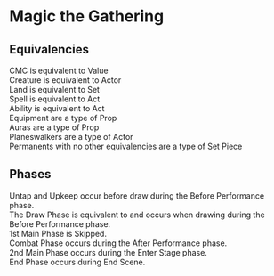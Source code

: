 # Magic the Gathering

## Equivalencies
CMC is equivalent to Value  
Creature is equivalent to Actor  
Land is equivalent to Set  
Spell is equivalent to Act  
Ability is equivalent to Act  
Equipment are a type of Prop  
Auras are a type of Prop  
Planeswalkers are a type of Actor  
Permanents with no other equivalencies are a type of Set Piece  

## Phases
Untap and Upkeep occur before draw during the Before Performance phase.  
The Draw Phase is equivalent to and occurs when drawing during the Before Performance phase.  
1st Main Phase is Skipped.  
Combat Phase occurs during the After Performance phase.  
2nd Main Phase occurs during the Enter Stage phase.  
End Phase occurs during End Scene.  
